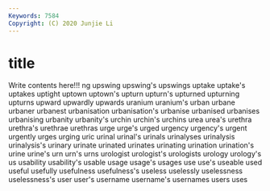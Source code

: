 ```yaml
---
Keywords: 7584
Copyright: (C) 2020 Junjie Li
---
```


# title

Write contents here!!!
ng 
upswing
upswing's 
upswings 
uptake 
uptake's 
uptakes 
uptight 
uptown 
uptown's 
upturn 
upturn's
upturned 
upturning 
upturns 
upward 
upwardly 
upwards 
uranium 
uranium's 
urban 
urbane
urbaner 
urbanest 
urbanisation 
urbanisation's 
urbanise 
urbanised 
urbanises 
urbanising 
urbanity 
urbanity's
urchin 
urchin's 
urchins 
urea 
urea's 
urethra 
urethra's 
urethrae 
urethras 
urge
urge's 
urged 
urgency 
urgency's 
urgent 
urgently 
urges 
urging 
uric 
urinal
urinal's 
urinals 
urinalyses 
urinalysis 
urinalysis's 
urinary 
urinate 
urinated 
urinates 
urinating
urination 
urination's 
urine 
urine's 
urn 
urn's 
urns 
urologist 
urologist's 
urologists
urology 
urology's 
us 
usability 
usability's 
usable 
usage 
usage's 
usages 
use
use's 
useable 
used 
useful 
usefully 
usefulness 
usefulness's 
useless 
uselessly 
uselessness
uselessness's 
user 
user's 
username 
username's 
usernames 
users 
uses 
